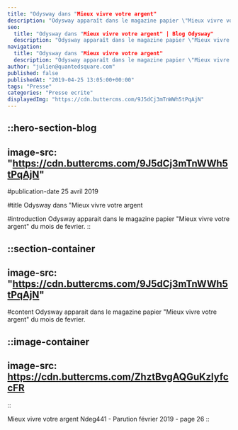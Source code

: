 ```yaml
---
title: "Odysway dans "Mieux vivre votre argent"
description: "Odysway apparaît dans le magazine papier \"Mieux vivre votre argent\" du mois de février. Mieux vivre votre argent Ndeg441 - parution février 2019 - page 2."
seo:
  title: "Odysway dans "Mieux vivre votre argent" | Blog Odysway"
  description: "Odysway apparaît dans le magazine papier \"Mieux vivre votre argent\" du mois de février."
navigation:
  title: "Odysway dans "Mieux vivre votre argent"
  description: "Odysway apparaît dans le magazine papier \"Mieux vivre votre argent\" du mois de février. Mieux vivre votre argent Ndeg441 - parution février 2019 - page 2."
author: "julien@quantedsquare.com"
published: false
publishedAt: "2019-04-25 13:05:00+00:00"
tags: "Presse"
categories: "Presse ecrite"
displayedImg: "https://cdn.buttercms.com/9J5dCj3mTnWWh5tPqAjN"
---
```


::hero-section-blog
---
image-src: "https://cdn.buttercms.com/9J5dCj3mTnWWh5tPqAjN"
---
#publication-date
25 avril 2019

#title
Odysway dans "Mieux vivre votre argent

#introduction
Odysway apparait dans le magazine papier "Mieux vivre votre argent" du mois de fevrier.
::

::section-container
---
image-src: "https://cdn.buttercms.com/9J5dCj3mTnWWh5tPqAjN"
---
#content
Odysway apparait dans le magazine papier "Mieux vivre votre argent" du mois de fevrier.

  
  

::image-container
---
image-src: https://cdn.buttercms.com/ZhztBvgAQGuKzlyfccFR
---
::

Mieux vivre votre argent Ndeg441 - Parution février 2019 - page 26
::
